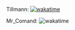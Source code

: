 Tillmann:
[![wakatime](https://wakatime.com/badge/user/6fca594e-6e51-4c1f-81c1-6bd4339c15ee/project/ff2e9c8d-5083-483d-af21-6a66c8eaa702.svg)](https://wakatime.com/badge/user/6fca594e-6e51-4c1f-81c1-6bd4339c15ee/project/ff2e9c8d-5083-483d-af21-6a66c8eaa702)

Mr_Comand: ![wakatime](https://waka.toomanyfiles.dev/api/badge/Mr-Comand/interval:any/project:TMF-Timetable-Frontend)

